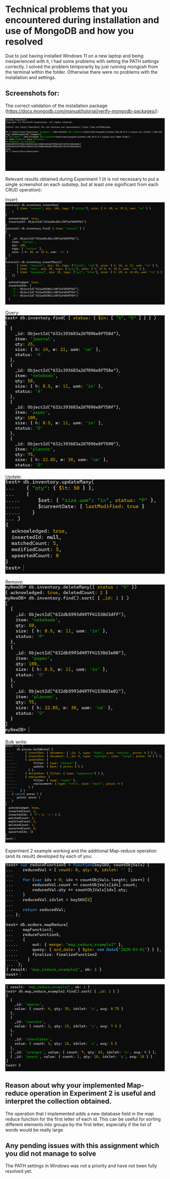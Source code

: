 
# Technical problems that you encountered during installation and use of MongoDB and how you resolved

Due to just having installed Windows 11 on a new laptop and being inexperienced with it, I had some problems with setting the PATH settings correctly. I solved the problem temporarily by just running mongosh from the terminal within the folder. Otherwise there were no problems with the installation and settings.

## Screenshots for:

The correct validation of the installation package (https://docs.mongodb.com/manual/tutorial/verify-mongodb-packages/):


![](https://github.com/trenod/dat250-jpa-example/blob/master/verify.png)
        
Relevant results obtained during Experiment 1 (it is not necessary to put a single screenshot on each substep, but at least one significant from each CRUD operation):

Insert:
![](https://github.com/trenod/dat250-jpa-example/blob/master/insert.png)

Query:
![](https://github.com/trenod/dat250-jpa-example/blob/master/query.png)

Update:
![](https://github.com/trenod/dat250-jpa-example/blob/master/update.png)

Remove:
![](https://github.com/trenod/dat250-jpa-example/blob/master/remove.png)

Bulk write:
![](https://github.com/trenod/dat250-jpa-example/blob/master/bulkwrite.png)
        
Experiment 2 example working and the additional Map-reduce operation (and its result) developed by each of you:

![](https://github.com/trenod/dat250-jpa-example/blob/master/mapreduce_newoperation.png)

![](https://github.com/trenod/dat250-jpa-example/blob/master/mapreduce_newoperation2.png)
        
        
## Reason about why your implemented Map-reduce operation in Experiment 2 is useful and interpret the collection obtained.

The operation that I implemented adds a new database field in the map reduce function for the first letter of each id. This can be useful for sorting different elements into groups by the first letter, especially if the list of words would be really large. 

## Any pending issues with this assignment which you did not manage to solve

The PATH settings in Windows was not a priority and have not been fully resolved yet.
